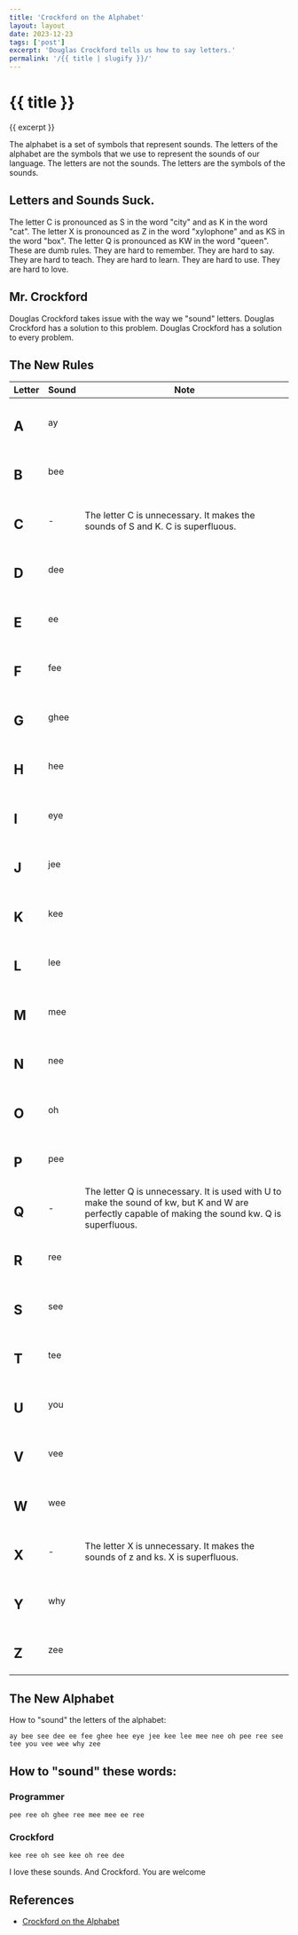 ```yaml
---
title: 'Crockford on the Alphabet'
layout: layout
date: 2023-12-23
tags: ['post']
excerpt: 'Douglas Crockford tells us how to say letters.'
permalink: '/{{ title | slugify }}/'
---
```


<hgroup>
	<h1>{{ title }}</h1>
	<p>{{ excerpt }}</p>
</hgroup>

The alphabet is a set of symbols that represent sounds. The letters of the alphabet are the symbols that we use to represent the sounds of our language. The letters are not the sounds. The letters are the symbols of the sounds.

## Letters and Sounds Suck.

The letter C is pronounced as S in the word "city" and as K in the word "cat". The letter X is pronounced as Z in the word "xylophone" and as KS in the word "box". The letter Q is pronounced as KW in the word "queen". These are dumb rules. They are hard to remember. They are hard to say. They are hard to teach. They are hard to learn. They are hard to use. They are hard to love.

## Mr. Crockford

Douglas Crockford takes issue with the way we "sound" letters. Douglas Crockford has a solution to this problem. Douglas Crockford has a solution to every problem.

## The New Rules

<table class="ui celled unstackable table">
	<thead>
		<tr>
			<th>Letter</th>
			<th>Sound</th>
			<th>Note</th>
		</tr>
	</thead>
	<tbody>
	<tr>
		<td>
			<h2 class="ui center aligned header">A</h2>
		</td>
		<td>ay</td>
		<td></td>
	</tr>
	<tr>
		<td>
			<h2 class="ui center aligned header">B</h2>
		</td>
		<td>bee</td>
		<td></td>
	</tr>
	<tr>
		<td>
			<h2 class="ui center aligned header">C</h2>
		</td>
		<td>-</td>
		<td>The letter C is unnecessary. It makes the sounds of S and K. C is superfluous.</td>
	</tr>
	<tr>
		<td>
			<h2 class="ui center aligned header">D</h2>
		</td>
		<td>dee</td>
		<td></td>
	</tr>
	<tr>
		<td>
			<h2 class="ui center aligned header">E</h2>
		</td>
		<td>ee</td>
		<td></td>
	</tr>
	<tr>
		<td>
			<h2 class="ui center aligned header">F</h2>
		</td>
		<td>fee</td>
		<td></td>
	</tr>
	<tr>
		<td>
			<h2 class="ui center aligned header">G</h2>
		</td>
		<td>ghee</td>
		<td></td>
	</tr>
	<tr>
		<td>
			<h2 class="ui center aligned header">H</h2>
		</td>
		<td>hee</td>
		<td></td>
	</tr>
	<tr>
		<td>
			<h2 class="ui center aligned header">I</h2>
		</td>
		<td>eye</td>
		<td></td>
	</tr>
	<tr>
		<td>
			<h2 class="ui center aligned header">J</h2>
		</td>
		<td>jee</td>
		<td></td>
	</tr>
	<tr>
		<td>
			<h2 class="ui center aligned header">K</h2>
		</td>
		<td>kee</td>
		<td></td>
	</tr>
	<tr>
		<td>
			<h2 class="ui center aligned header">L</h2>
		</td>
		<td>lee</td>
		<td></td>
	</tr>
	<tr>
		<td>
			<h2 class="ui center aligned header">M</h2>
		</td>
		<td>mee</td>
		<td></td>
	</tr>
	<tr>
		<td>
			<h2 class="ui center aligned header">N</h2>
		</td>
		<td>nee</td>
		<td></td>
	</tr>
	<tr>
		<td>
			<h2 class="ui center aligned header">O</h2>
		</td>
		<td>oh</td>
		<td></td>
	</tr>
	<tr>
		<td>
			<h2 class="ui center aligned header">P</h2>
		</td>
		<td>pee</td>
		<td></td>
	</tr>
	<tr>
		<td>
			<h2 class="ui center aligned header">Q</h2>
		</td>
		<td>-</td>
		<td>The letter Q is unnecessary. It is used with U to make the sound of kw, but K and W are perfectly capable of making the sound kw. Q is superfluous.</td>
	</tr>
	<tr>
		<td>
			<h2 class="ui center aligned header">R</h2>
		</td>
		<td>ree</td>
		<td></td>
	</tr>
	<tr>
		<td>
			<h2 class="ui center aligned header">S</h2>
		</td>
		<td>see</td>
		<td></td>
	</tr>
	<tr>
		<td>
			<h2 class="ui center aligned header">T</h2>
		</td>
		<td>tee</td>
		<td></td>
	</tr>
	<tr>
		<td>
			<h2 class="ui center aligned header">U</h2>
		</td>
		<td>you</td>
		<td></td>
	</tr>
	<tr>
		<td>
			<h2 class="ui center aligned header">V</h2>
		</td>
		<td>vee</td>
		<td></td>
	</tr>
	<tr>
		<td>
			<h2 class="ui center aligned header">W</h2>
		</td>
		<td>wee</td>
		<td></td>
	</tr>
	<tr>
		<td>
			<h2 class="ui center aligned header">X</h2>
		</td>
		<td>-</td>
		<td>The letter X is unnecessary. It makes the sounds of z and ks. X is superfluous.</td>
	</tr>
	<tr>
		<td>
			<h2 class="ui center aligned header">Y</h2>
		</td>
		<td>why</td>
		<td></td>
	</tr>
	<tr>
		<td>
			<h2 class="ui center aligned header">Z</h2>
		</td>
		<td>zee</td>
		<td></td>
	</tr>
	</tbody>
</table>

## The New Alphabet

How to "sound" the letters of the alphabet:

```
ay bee see dee ee fee ghee hee eye jee kee lee mee nee oh pee ree see tee you vee wee why zee
```

## How to "sound" these words:

### Programmer

`pee ree oh ghee ree mee mee ee ree`

### Crockford

`kee ree oh see kee oh ree dee`

I love these sounds. And Crockford. You are welcome

## References

-   [Crockford on the Alphabet](https://www.crockford.com/alphabet)
